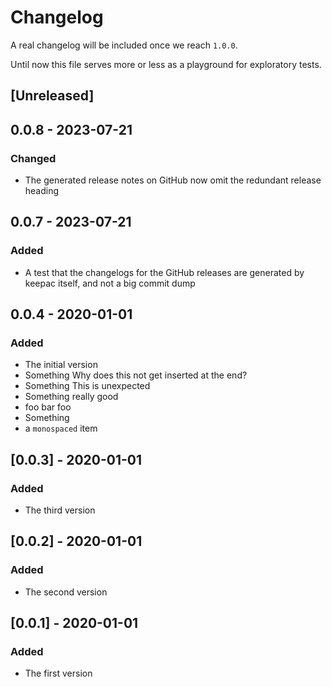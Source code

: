 # Changelog

A real changelog will be included once we reach `1.0.0`.

Until now this file serves more or less as a playground for exploratory tests.

## [Unreleased]

## 0.0.8 - 2023-07-21

### Changed

- The generated release notes on GitHub now omit the redundant release heading

## 0.0.7 - 2023-07-21

### Added

- A test that the changelogs for the GitHub releases are generated by keepac itself, and not a big commit dump

## 0.0.4 - 2020-01-01

### Added

- The initial version
- Something Why does this not get inserted at the end?
- Something This is unexpected
- Something really good
- foo bar foo
- Something
- a `monospaced` item

## [0.0.3] - 2020-01-01

### Added

- The third version

## [0.0.2] - 2020-01-01

### Added

- The second version

## [0.0.1] - 2020-01-01

### Added

- The first version
